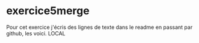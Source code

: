 # exercice5merge

Pour cet exercice j'écris des lignes de texte dans le readme en passant par github, les voici.
LOCAL
